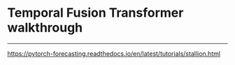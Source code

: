 # Temporal Fusion Transformer walkthrough
---

https://pytorch-forecasting.readthedocs.io/en/latest/tutorials/stallion.html
